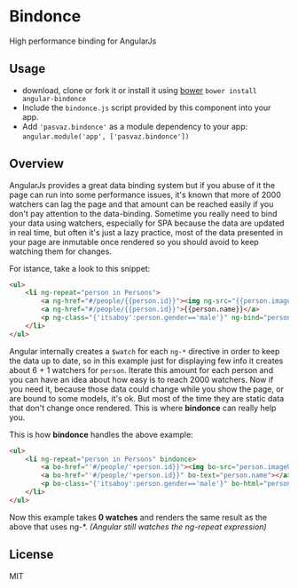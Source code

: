 Bindonce
========

High performance binding for AngularJs

## Usage
* download, clone or fork it or install it using [bower](http://twitter.github.com/bower/) `bower install angular-bindonce`
* Include the `bindonce.js` script provided by this component into your app.
* Add `'pasvaz.bindonce'` as a module dependency to your app: `angular.module('app', ['pasvaz.bindonce'])`

## Overview
AngularJs provides a great data binding system but if you abuse of it the page can run into some performance 
issues, it's known that more of 2000 watchers can lag the page and that amount can be reached easily if you 
don't pay attention to the data-binding. Sometime you really need to bind your data using watchers, especially 
for SPA because the data are updated in real time, but often it's just a lazy practice, most of the data 
presented in your page are inmutable once rendered so you should avoid to keep watching them for changes.

For istance, take a look to this snippet:
```html
<ul>
	<li ng-repeat="person in Persons">
		<a ng-href="#/people/{{person.id}}"><img ng-src="{{person.imageUrl}}"></a>
		<a ng-href="#/people/{{person.id}}">{{person.name}}</a>
		<p ng-class="{'itsaboy':person.gender=='male'}" ng-bind="person.description"></p>
	</li>
</ul>
```
Angular internally creates a `$watch` for each `ng-*` directive in order to keep the data up to date, so in this example
just for displaying few info it creates about 6 + 1 watchers for `person`. Iterate this amount for each person 
and you can have an idea about how easy is to reach 2000 watchers. Now if you need it, because those data could 
change while you show the page, or are bound to some models, it's ok. But most of the time they are static data 
that don't change once rendered. This is where **bindonce** can really help you.

This is how **bindonce** handles the above example:
```html
<ul>
	<li ng-repeat="person in Persons" bindonce>
		<a bo-href="'#/people/'+person.id}}"><img bo-src="person.imageUrl"></a>
		<a bo-href="'#/people/'+person.id}}" bo-text="person.name"></a>
		<p bo-class="{'itsaboy':person.gender=='male'}" bo-html="person.description"></p>
	</li>
</ul>
```
Now this example takes **0 watches** and renders the same result as the above that uses ng-*. *(Angular still watches the ng-repeat expression)*

## License
MIT